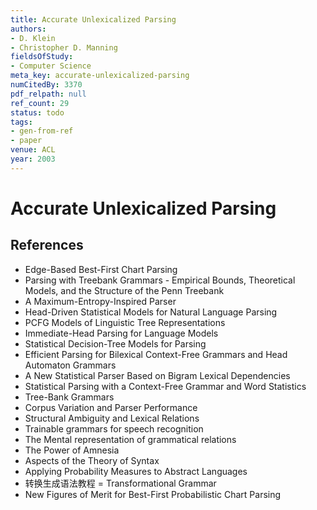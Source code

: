 ```yaml
---
title: Accurate Unlexicalized Parsing
authors:
- D. Klein
- Christopher D. Manning
fieldsOfStudy:
- Computer Science
meta_key: accurate-unlexicalized-parsing
numCitedBy: 3370
pdf_relpath: null
ref_count: 29
status: todo
tags:
- gen-from-ref
- paper
venue: ACL
year: 2003
---
```


# Accurate Unlexicalized Parsing

## References

- Edge-Based Best-First Chart Parsing
- Parsing with Treebank Grammars - Empirical Bounds, Theoretical Models, and the Structure of the Penn Treebank
- A Maximum-Entropy-Inspired Parser
- Head-Driven Statistical Models for Natural Language Parsing
- PCFG Models of Linguistic Tree Representations
- Immediate-Head Parsing for Language Models
- Statistical Decision-Tree Models for Parsing
- Efficient Parsing for Bilexical Context-Free Grammars and Head Automaton Grammars
- A New Statistical Parser Based on Bigram Lexical Dependencies
- Statistical Parsing with a Context-Free Grammar and Word Statistics
- Tree-Bank Grammars
- Corpus Variation and Parser Performance
- Structural Ambiguity and Lexical Relations
- Trainable grammars for speech recognition
- The Mental representation of grammatical relations
- The Power of Amnesia
- Aspects of the Theory of Syntax
- Applying Probability Measures to Abstract Languages
- 转换生成语法教程 = Transformational Grammar
- New Figures of Merit for Best-First Probabilistic Chart Parsing
